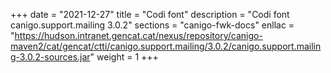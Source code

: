 +++
date        = "2021-12-27"
title       = "Codi font"
description = "Codi font canigo.support.mailing 3.0.2"
sections    = "canigo-fwk-docs"
enllac		= "https://hudson.intranet.gencat.cat/nexus/repository/canigo-maven2/cat/gencat/ctti/canigo.support.mailing/3.0.2/canigo.support.mailing-3.0.2-sources.jar"
weight		= 1
+++
